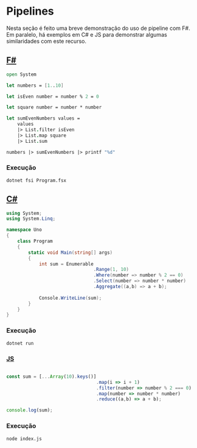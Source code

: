 # Pipelines

Nesta seção é feito uma breve demonstração do uso de pipeline com F#. Em paralelo, há exemplos em C# e JS para demonstrar algumas similaridades com este recurso.

## [F#](https://github.com/ghiorzi/Functional-Programming/blob/master/1.%20Pipelines/F%20Sharp/Program.fsx)

```fsharp
open System

let numbers = [1..10]

let isEven number = number % 2 = 0

let square number = number * number

let sumEvenNumbers values =
    values
    |> List.filter isEven
    |> List.map square
    |> List.sum

numbers |> sumEvenNumbers |> printf "%d"
```

### Execução

``dotnet fsi Program.fsx``

## [C#](https://github.com/ghiorzi/Functional-Programming/blob/master/1.%20Pipelines/C%20Sharp/Program.cs)

```csharp
using System;
using System.Linq;

namespace Uno
{
    class Program
    {
        static void Main(string[] args)
        {
            int sum = Enumerable
                                .Range(1, 10)
                                .Where(number => number % 2 == 0)
                                .Select(number => number * number)
                                .Aggregate((a,b) => a + b);
            
            Console.WriteLine(sum);
        }
    }
}
```
### Execução

``dotnet run``

### [JS](https://github.com/ghiorzi/Functional-Programming/blob/master/1.%20Pipelines/Js/index.js)

```javascript

const sum = [...Array(10).keys()]
                                 .map(i => i + 1)
                                 .filter(number => number % 2 === 0)
                                 .map(number => number * number)
                                 .reduce((a,b) => a + b);

console.log(sum);

```

### Execução

``node index.js``

